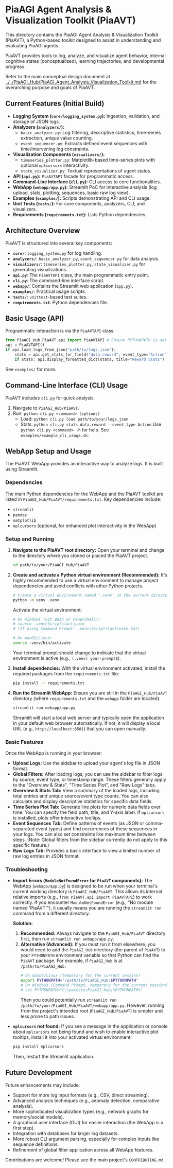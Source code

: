 # PiaAGI Agent Analysis & Visualization Toolkit (PiaAVT)

This directory contains the PiaAGI Agent Analysis & Visualization Toolkit (PiaAVT), a Python-based toolkit designed to assist in understanding and evaluating PiaAGI agents.

PiaAVT provides tools to log, analyze, and visualize agent behavior, internal cognitive states (conceptualized), learning trajectories, and developmental progress.

Refer to the main conceptual design document at [../../PiaAGI_Hub/PiaAGI_Agent_Analysis_Visualization_Toolkit.md](../../PiaAGI_Hub/PiaAGI_Agent_Analysis_Visualization_Toolkit.md) for the overarching purpose and goals of PiaAVT.

## Current Features (Initial Build)

*   **Logging System (`core/logging_system.py`):** Ingestion, validation, and storage of JSON logs.
*   **Analyzers (`analyzers/`):**
    *   `basic_analyzer.py`: Log filtering, descriptive statistics, time-series extraction, unique value counting.
    *   `event_sequencer.py`: Extracts defined event sequences with time/intervening log constraints.
*   **Visualization Components (`visualizers/`):**
    *   `timeseries_plotter.py`: Matplotlib-based time-series plots with optional `mplcursors` interactivity.
    *   `state_visualizer.py`: Textual representations of agent states.
*   **API (`api.py`):** `PiaAVTAPI` facade for programmatic access.
*   **Command-Line Interface (`cli.py`):** CLI access to core functionalities.
*   **WebApp (`webapp/app.py`):** Streamlit PoC for interactive analysis (log upload, stats, plotting, sequences, basic raw log view).
*   **Examples (`examples/`):** Scripts demonstrating API and CLI usage.
*   **Unit Tests (`tests/`):** For core components, analyzers, CLI, and visualizers.
*   **Requirements (`requirements.txt`):** Lists Python dependencies.

## Architecture Overview

PiaAVT is structured into several key components:
-   **`core/`**: `logging_system.py` for log handling.
-   **`analyzers/`**: `basic_analyzer.py`, `event_sequencer.py` for data analysis.
-   **`visualizers/`**: `timeseries_plotter.py`, `state_visualizer.py` for generating visualizations.
-   **`api.py`**: The `PiaAVTAPI` class, the main programmatic entry point.
-   **`cli.py`**: The command-line interface script.
-   **`webapp/`**: Contains the Streamlit web application (`app.py`).
-   **`examples/`**: Practical usage scripts.
-   **`tests/`**: `unittest`-based test suites.
-   **`requirements.txt`**: Python dependencies file.

## Basic Usage (API)

Programmatic interaction is via the `PiaAVTAPI` class:
```python
from PiaAGI_Hub.PiaAVT.api import PiaAVTAPI # Ensure PYTHONPATH is set if needed
api = PiaAVTAPI()
if api.load_logs_from_json("path/to/logs.json"):
    stats = api.get_stats_for_field("data.reward", event_type="Action")
    if stats: api.display_formatted_dict(stats, title="Reward Stats")
```
See `examples/` for more.

## Command-Line Interface (CLI) Usage

PiaAVT includes `cli.py` for quick analysis.
1.  Navigate to `PiaAGI_Hub/PiaAVT`.
2.  Run: `python cli.py <command> [options]`
    *   Load: `python cli.py load path/to/your/logs.json`
    *   Stats: `python cli.py stats data.reward --event_type Action`
Use `python cli.py <command> -h` for help. See `examples/example_cli_usage.sh`.

## WebApp Setup and Usage

The PiaAVT WebApp provides an interactive way to analyze logs. It is built using Streamlit.

### Dependencies

The main Python dependencies for the WebApp and the PiaAVT toolkit are listed in `PiaAGI_Hub/PiaAVT/requirements.txt`. Key dependencies include:
-   `streamlit`
-   `pandas`
-   `matplotlib`
-   `mplcursors` (optional, for enhanced plot interactivity in the WebApp)

### Setup and Running

1.  **Navigate to the PiaAVT root directory:**
    Open your terminal and change to the directory where you cloned or placed the PiaAVT project.
    ```bash
    cd path/to/your/PiaAGI_Hub/PiaAVT
    ```

2.  **Create and activate a Python virtual environment (Recommended):**
    It's highly recommended to use a virtual environment to manage project dependencies and avoid conflicts with other Python projects.
    ```bash
    # Create a virtual environment named '.venv' in the current directory
    python -m venv .venv
    ```
    Activate the virtual environment:
    ```bash
    # On Windows (Git Bash or PowerShell):
    # source .venv/Scripts/activate
    # (If using Command Prompt: .venv\Scripts\activate.bat)

    # On macOS/Linux:
    source .venv/bin/activate
    ```
    Your terminal prompt should change to indicate that the virtual environment is active (e.g., `(.venv) your-prompt$`).

3.  **Install dependencies:**
    With the virtual environment activated, install the required packages from the `requirements.txt` file:
    ```bash
    pip install -r requirements.txt
    ```

4.  **Run the Streamlit WebApp:**
    Ensure you are still in the `PiaAGI_Hub/PiaAVT` directory (where `requirements.txt` and the `webapp` folder are located).
    ```bash
    streamlit run webapp/app.py
    ```
    Streamlit will start a local web server and typically open the application in your default web browser automatically. If not, it will display a local URL (e.g., `http://localhost:8501`) that you can open manually.

### Basic Features

Once the WebApp is running in your browser:
-   **Upload Logs:** Use the sidebar to upload your agent's log file in JSON format.
-   **Global Filters:** After loading logs, you can use the sidebar to filter logs by source, event type, or timestamp range. These filters generally apply to the "Overview & Stats", "Time Series Plot", and "Raw Logs" tabs.
-   **Overview & Stats Tab:** View a summary of the loaded logs, including total entries and unique source/event type counts. You can also calculate and display descriptive statistics for specific data fields.
-   **Time Series Plot Tab:** Generate line plots for numeric data fields over time. You can specify the field path, title, and Y-axis label. If `mplcursors` is installed, plots offer interactive tooltips.
-   **Event Sequences Tab:** Define patterns of events (as JSON or comma-separated event types) and find occurrences of these sequences in your logs. You can also set constraints like maximum time between steps. (Note: Global filters from the sidebar currently do not apply to this specific feature.)
-   **Raw Logs Tab:** Provides a basic interface to view a limited number of raw log entries in JSON format.

### Troubleshooting

-   **Import Errors (`ModuleNotFoundError` for `PiaAVT` components):**
    The WebApp (`webapp/app.py`) is designed to be run when your terminal's current working directory is `PiaAGI_Hub/PiaAVT`. This allows its internal relative imports (e.g., `from PiaAVT.api import PiaAVTAPI`) to work correctly.
    If you encounter `ModuleNotFoundError` (e.g., "No module named 'PiaAVT'"), it usually means you are running the `streamlit run` command from a different directory.

    **Solution:**
    1.  **Recommended:** Always navigate to the `PiaAGI_Hub/PiaAVT` directory first, then run `streamlit run webapp/app.py`.
    2.  **Alternative (Advanced):** If you must run it from elsewhere, you would need to add the `PiaAGI_Hub` directory (the parent of `PiaAVT`) to your `PYTHONPATH` environment variable so that Python can find the `PiaAVT` package.
        For example, if `PiaAGI_Hub` is at `/path/to/PiaAGI_Hub`:
        ```bash
        # On macOS/Linux (temporary for the current session)
        export PYTHONPATH="/path/to/PiaAGI_Hub:$PYTHONPATH"
        # On Windows (Command Prompt, temporary for the current session)
        # set PYTHONPATH="C:\path\to\PiaAGI_Hub;%PYTHONPATH%"
        ```
        Then you could potentially run `streamlit run /path/to/your/PiaAGI_Hub/PiaAVT/webapp/app.py`. However, running from the project's intended root (`PiaAGI_Hub/PiaAVT`) is simpler and less prone to path issues.

-   **`mplcursors` not found:** If you see a message in the application or console about `mplcursors` not being found and wish to enable interactive plot tooltips, install it into your activated virtual environment:
    ```bash
    pip install mplcursors
    ```
    Then, restart the Streamlit application.

## Future Development

Future enhancements may include:
-   Support for more log input formats (e.g., CSV, direct streaming).
-   Advanced analysis techniques (e.g., anomaly detection, comparative analysis).
-   More sophisticated visualization types (e.g., network graphs for memory/social models).
-   A graphical user interface (GUI) for easier interaction (the WebApp is a first step).
-   Integration with databases for larger log datasets.
-   More robust CLI argument parsing, especially for complex inputs like sequence definitions.
-   Refinement of global filter application across all WebApp features.

Contributions are welcome! Please see the main project's `CONTRIBUTING.md`.
```
